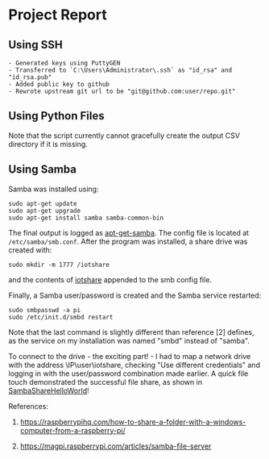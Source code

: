 # Project Report

## Using SSH 
    - Generated keys using PuttyGEN
    - Transferred to `C:\Users\Administrator\.ssh` as "id_rsa" and "id_rsa.pub"
    - Added public key to github
    - Rewrote upstream git url to be "git@github.com:user/repo.git"

## Using Python Files
Note that the script currently cannot gracefully create the output CSV directory if it is missing.

## Using Samba
Samba was installed using:
```
sudo apt-get update
sudo apt-get upgrade
sudo apt-get install samba samba-common-bin
```

The final output is logged as [apt-get-samba](apt-get-samba.log). The config file is located at `/etc/samba/smb.conf`. After the program was installed, a share drive was created with:

```
sudo mkdir -m 1777 /iotshare
```

and the contents of [iotshare](iotshare.conf) appended to the smb config file.

Finally, a Samba user/password is created and the Samba service restarted:

```
sudo smbpasswd -a pi
sudo /etc/init.d/smbd restart
```

Note that the last command is slightly different than reference [2] defines, as the service on my installation was named "smbd" instead of "samba".

To connect to the drive - the exciting part! - I had to map a network drive with the address \\IP\user\iotshare, checking "Use different credentials" and logging in with the user/password combination made earlier. A quick file touch demonstrated the successful file share, as shown in [SambaShareHelloWorld](SambaShareHelloWorld.png)!

References:
1. https://raspberrypihq.com/how-to-share-a-folder-with-a-windows-computer-from-a-raspberry-pi/

2. https://magpi.raspberrypi.com/articles/samba-file-server

